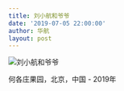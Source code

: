 ```yaml
---
title: 刘小航和爷爷
date: '2019-07-05 22:00:00'
author: 华航
layout: post
---
```


![刘小航和爷爷](https://dl.darkmatter.cn/albums/2019/2019-07/DAD81A18-FA40-41C8-98BA-6059877B8C43.JPG)

何各庄果园，北京，中国 - 2019年